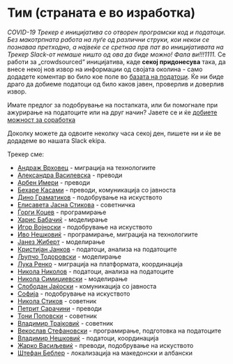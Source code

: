 # Тим (страната е во изработка)

*COVID-19 Трекер е иницијатива со отворен програмски код и податоци. Без макотрпната работа на луѓе од различни струки, кои некои се познаваа претходно, а највеќе се сретнаа прв пат во иницијативата на Трекер Slack-от немаше ништо од ова да биде можно! Фала ви!!!1111.* 
Се работи за „crowdsourced“ иницијатива, каде **секој придонесува** така, да внесе некој нов извор на информации од својата околина - само додадете коментар во било кое поле во [базата на податоци](https://docs.google.com/spreadsheets/d/1dIv9DjXFoMst4_AiMUcQZNbSJSVs1MxlIdj7fxjGhA0). Ќе ни биде драго да добиеме податоци од било каков јавен, проверлив и доверлив извор.

Имате предлог за подобрување на постапката, или би помогнале при ажурирање на податоците или на друг начин? Јавете се и ќе [добиете можност за соработка](mailto:info@treker.mk) 

Доколку можете да одвоите неколку часа секој ден, пишете ни и ќе ве додадеме во нашата Slack ekipa. 

Трекер сме:

-   [Андраж Врховец](https://github.com/overlordtm) - миграција на технологиите
-   [Александра Василевска](https://www.facebook.com/alexandra.laktinski) - преводи
-   [Арбен Имери]() - преводи
-   [Бехаре Касами](https://www.facebook.com/be.ka.319) - преводи, комуникација со јавноста
-   [Дино Граматиков]() - подобрување на искуството
-   [Елисавета Јасна Стикова]() - советничка
-   [Ѓорги Коцев]() - програмирање
-   [Харис Бабачиќ](https://www.linkedin.com/in/harisbabacic/) - моделирање
-   [Игор Војноски]() - подобрување на искуството
-   [Иво Нешковиќ](http://linkedin.com/in/ivoneskovic) - програмирање, миграција на технологиите
-   [Јанез Жиберт](https://pacs.zf.uni-lj.si/janez-zibert/) - моделирање
-   [Кристијан Јанков](https://www.linkedin.com/mwlite/in/kristijanjankov) - податоци, анализа на податоците
-   [Љупчо Тодоровски](http://kt.ijs.si/~ljupco/) - моделирање
-   [Лука Ренко](https://twitter.com/lukarenko) - миграција на платформата, координација
-   [Никола Николов](https://www.linkedin.com/in/nikolovnikola) - податоци, анализа на податоците
-   [Никола Симиџиевски](https://simidjievskin.github.io/) - моделирање
-   [Слободан Јаќоски](https://www.linkedin.com/in/slobodanjakoski) - комуникација со јавноста
-   [Софија]() - подобрување на искуството
-   [Никола Стиков]() - советник
-   [Петрит Сарачини]() - преводи
-   [Тони Поповски](https://www.linkedin.com/in/toni-popovski-28842612/) - советник
-   [Владимир Трајковиќ](https://www.linkedin.com/in/vladimir-trajkovik-b085aa) - советник
-   [Векослав Стефановски]() - програмирање, подготовка на податоците
-   [Владимир Нешковиќ](https://www.linkedin.com/in/k35m4/) -  податоци, координација
-   [Жарко Васиљевиќ]() - преводи, подобрување на искуството
-   [Штефан Беблер](https://www.linkedin.com/in/stefanbaebler/) - локализација на македонски и албански
